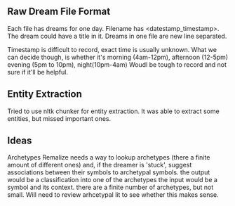 
## Raw Dream File Format
Each file has dreams for one day. Filename has <datestamp_timestamp>. 
The dream could have a title in it. 
Dreams in one file are new line separated. 

Timestamp is difficult to record, exact time is usually unknown. What we can
decide though, is whether it's morning (4am-12pm), afternoon (12-5pm) evening (5pm to 10pm), night(10pm-4am)
Woudl be tough to record and not sure if it'll be helpful. 

## Entity Extraction

Tried to use nltk chunker for entity extraction. 
It was able to extract some entities, but missed important ones. 

## Ideas
Archetypes
Remalize needs a way to lookup archetypes (there a finite amount of different
ones) and, if the dreamer is 'stuck', suggest associations between their 
symbols to archetypal symbols. 
the output would be a classification into one of the archetypes
the input would be a symbol and its context. 
there are a finite number of archetypes, but not small. Will need to review
arhcetypal lit to see whether this makes sense. 